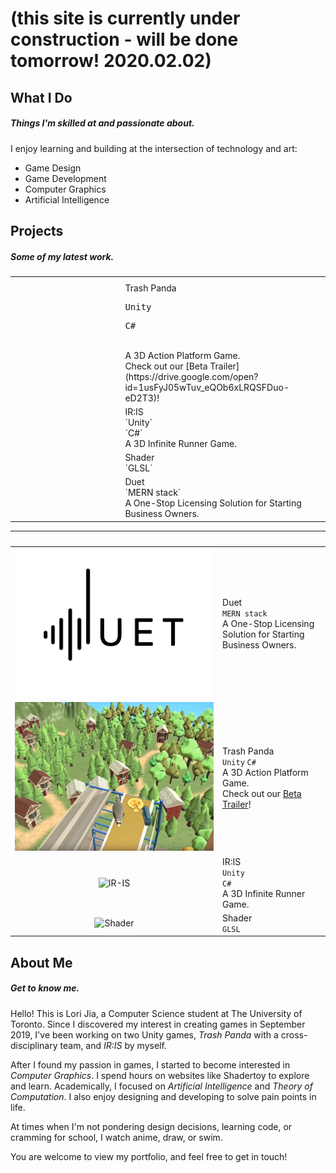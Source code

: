 
# (this site is currently **under construction** - will be done tomorrow! 2020.02.02) 

<a id="general"></a>
## What I Do 
##### Things I'm skilled at and passionate about.
I enjoy learning and building at the intersection of technology and art:
- Game Design
- Game Development
- Computer Graphics
- Artificial Intelligence

<a id="projects"></a>
## Projects
##### Some of my latest work.

<table style="width:100%">
  <tr>
    <th width="35%"></th>
    <th width="65%"></th>
  </tr>
  <tr>
    <td>
		<a href="./images/trash-panda.PNG"></a>
	</td>
    <td>
    	Trash Panda <br> <pre>Unity</pre>  <pre>C#</pre> <br> A 3D Action Platform Game.  <br> <i class="fas fa-bullhorn fa-fw fa-spin"></i> Check out our [Beta Trailer](https://drive.google.com/open?id=1usFyJ05wTuv_eQOb6xLRQSFDuo-eD2T3)!
    </td>
  </tr>
  <tr>
    <td>
		<a href="./images/ir-is.png"></a>
	</td>
    <td>
    	IR:IS <br> `Unity` <br> `C#`  <br> A 3D Infinite Runner Game.
    </td>
  </tr>
  <tr>
    <td>
    	 <a href="./images/shader.png"></a>
	</td>
    <td>
    	Shader <br> `GLSL` 
    </td>
  </tr>
  <tr>
    <td>
		<a href="./images/duet.png"></a>
	</td>
    <td>
    	Duet <br> `MERN stack` <br> A One-Stop Licensing Solution for Starting Business Owners. 
    </td>
  </tr>
</table>

| <img src="" width="200"/> | <img src="" width="300"/> |
|:-------------:|:------------------|
| ![DUET](./images/duet.png)| Duet <br> `MERN stack` <br> A One-Stop Licensing Solution for Starting Business Owners.  |
|![TrashPanda](./images/trash-panda.PNG)| Trash Panda <br> `Unity`  `C#` <br> A 3D Action Platform Game.  <br> <i class="fas fa-bullhorn fa-fw fa-spin"></i> Check out our [Beta Trailer](https://drive.google.com/open?id=1usFyJ05wTuv_eQOb6xLRQSFDuo-eD2T3)! |
|![IR-IS](./images/ir-is.png)| IR:IS <br> `Unity` <br> `C#`  <br> A 3D Infinite Runner Game. |
|![Shader](./images/shader.png)| Shader <br> `GLSL`    | 


<a id="self-intro"></a>
## About Me
##### Get to know me.

Hello! This is Lori Jia, a Computer Science student at The University of Toronto. Since I discovered my interest in creating games in September 2019, I've been working on two Unity games, _Trash Panda_ with a cross-disciplinary team, and _IR:IS_ by myself. 

After I found my passion in games, I started to become interested in _Computer Graphics_. I spend hours on websites like Shadertoy to explore and learn. Academically, I focused on _Artificial Intelligence_ and _Theory of Computation_. I also enjoy designing and developing to solve pain points in life. 

At times when I'm not pondering design decisions, learning code, or cramming for school, I watch anime, draw, or swim. 

You are welcome to view my portfolio, and feel free to get in touch!

<!-- * * * -->

<!-- <a id="contact"></a>
## Contact
##### Get in touch.
- [GitHub](https://github.com/jialori)
- [LinkedIn](https://www.linkedin.com/in/lori-jia-487030138/)
- [Resume](https://drive.google.com/open?id=1xBoQev8nE7k00Np-H0JbqncXR44-roNY)
 -->

<!--PIXIV: https://www.pixiv.net/en/users/9644834 -->
